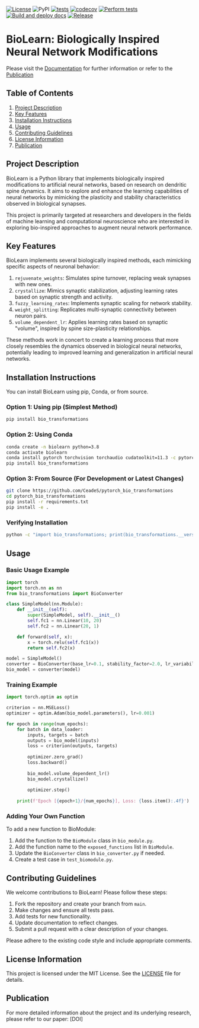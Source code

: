 [![License](https://img.shields.io/badge/license-MIT-blue)](https://opensource.org/licenses/mit)
![PyPI](https://img.shields.io/pypi/v/pytorch_bio_transformations)
[![tests](https://github.com/CeadeS/pytorch_bio_transformations/actions/workflows/test.yml/badge.svg)](https://github.com/CeadeS/pytorch_bio_transformations/actions/workflows/test.yml)
[![codecov](https://codecov.io/gh/CeadeS/pytorch_bio_transformations/branch/dev/graph/badge.svg?token=I11PUI5K0S)](https://codecov.io/gh/CeadeS/pytorch_bio_transformations)
[![Perform tests](https://github.com/CeadeS/pytorch_bio_transformations/actions/workflows/test.yml/badge.svg)](https://github.com/CeadeS/pytorch_bio_transformations/actions/workflows/test.yml)
[![Build and deploy docs](https://github.com/CeadeS/pytorch_bio_transformations/actions/workflows/documentation.yml/badge.svg)](https://github.com/CeadeS/pytorch_bio_transformations/actions/workflows/documentation.yml)
[![Release](https://github.com/CeadeS/pytorch_bio_transformations/actions/workflows/release_and_deploy.yml/badge.svg)](https://github.com/CeadeS/pytorch_bio_transformations/actions/workflows/release_and_deploy.yml)

# BioLearn: Biologically Inspired Neural Network Modifications

Please visit the [Documentation](https://ceades.github.io/pytorch_bio_transformations/index.html) for further information or refer to the [Publication](#publication)

## Table of Contents
1. [Project Description](#project-description)
2. [Key Features](#key-features)
3. [Installation Instructions](#installation-instructions)
4. [Usage](#usage)
5. [Contributing Guidelines](#contributing-guidelines)
6. [License Information](#license-information)
7. [Publication](#publication)

## Project Description

BioLearn is a Python library that implements biologically inspired modifications to artificial neural networks, based on research on dendritic spine dynamics. It aims to explore and enhance the learning capabilities of neural networks by mimicking the plasticity and stability characteristics observed in biological synapses.

This project is primarily targeted at researchers and developers in the fields of machine learning and computational neuroscience who are interested in exploring bio-inspired approaches to augment neural network performance.

## Key Features

BioLearn implements several biologically inspired methods, each mimicking specific aspects of neuronal behavior:

1. `rejuvenate_weights`: Simulates spine turnover, replacing weak synapses with new ones.
2. `crystallize`: Mimics synaptic stabilization, adjusting learning rates based on synaptic strength and activity.
3. `fuzzy_learning_rates`: Implements synaptic scaling for network stability.
4. `weight_splitting`: Replicates multi-synaptic connectivity between neuron pairs.
5. `volume_dependent_lr`: Applies learning rates based on synaptic "volume", inspired by spine size-plasticity relationships.

These methods work in concert to create a learning process that more closely resembles the dynamics observed in biological neural networks, potentially leading to improved learning and generalization in artificial neural networks.

## Installation Instructions

You can install BioLearn using pip, Conda, or from source.

### Option 1: Using pip (Simplest Method)

```bash
pip install bio_transformations
```

### Option 2: Using Conda

```bash
conda create -n biolearn python=3.8
conda activate biolearn
conda install pytorch torchvision torchaudio cudatoolkit=11.3 -c pytorch
pip install bio_transformations
```

### Option 3: From Source (For Development or Latest Changes)

```bash
git clone https://github.com/CeadeS/pytorch_bio_transformations
cd pytorch_bio_transformations
pip install -r requirements.txt
pip install -e .
```

### Verifying Installation

```bash
python -c "import bio_transformations; print(bio_transformations.__version__)"
```

## Usage

### Basic Usage Example

```python
import torch
import torch.nn as nn
from bio_transformations import BioConverter

class SimpleModel(nn.Module):
    def __init__(self):
        super(SimpleModel, self).__init__()
        self.fc1 = nn.Linear(10, 20)
        self.fc2 = nn.Linear(20, 1)

    def forward(self, x):
        x = torch.relu(self.fc1(x))
        return self.fc2(x)

model = SimpleModel()
converter = BioConverter(base_lr=0.1, stability_factor=2.0, lr_variability=0.2)
bio_model = converter(model)
```

### Training Example

```python
import torch.optim as optim

criterion = nn.MSELoss()
optimizer = optim.Adam(bio_model.parameters(), lr=0.001)

for epoch in range(num_epochs):
    for batch in data_loader:
        inputs, targets = batch
        outputs = bio_model(inputs)
        loss = criterion(outputs, targets)
        
        optimizer.zero_grad()
        loss.backward()
        
        bio_model.volume_dependent_lr()
        bio_model.crystallize()
        
        optimizer.step()
        
    print(f'Epoch [{epoch+1}/{num_epochs}], Loss: {loss.item():.4f}')
```

### Adding Your Own Function

To add a new function to BioModule:

1. Add the function to the `BioModule` class in `bio_module.py`.
2. Add the function name to the `exposed_functions` list in `BioModule`.
3. Update the `BioConverter` class in `bio_converter.py` if needed.
4. Create a test case in `test_biomodule.py`.

## Contributing Guidelines

We welcome contributions to BioLearn! Please follow these steps:

1. Fork the repository and create your branch from `main`.
2. Make changes and ensure all tests pass.
3. Add tests for new functionality.
4. Update documentation to reflect changes.
5. Submit a pull request with a clear description of your changes.

Please adhere to the existing code style and include appropriate comments.

## License Information

This project is licensed under the MIT License. See the [LICENSE](LICENSE) file for details.

## Publication

For more detailed information about the project and its underlying research, please refer to our paper: [DOI]
